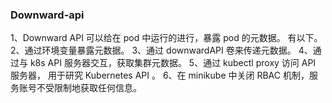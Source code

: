### Downward-api 

1、Downward API 可以给在 pod 中运行的进行，暴露 pod 的元数据。 有以下。 
2、通过环境变量暴露元数据。
3、通过 downwardAPI 卷来传递元数据。
4、通过与 k8s API 服务器交互，获取集群元数据。
5、通过 kubectl proxy 访问 API 服务器， 用于研究 Kubernetes API 。 
6、在 minikube 中关闭 RBAC 机制，服务账号不受限制地获取任何信息。 